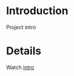 # Introduction #

Project intro


# Details #

Watch [intro](http://www.youtube.com/watch?v=cJOKCKwiqfY)